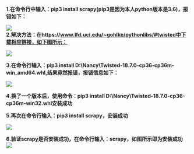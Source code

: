  **1.在命令行中输入：pip3 install scrapy(pip3是因为本人python版本是3.6)，报错如下：**

![](https://i.imgur.com/lKQloKD.png)  
**2.解决方法：在https://www.lfd.uci.edu/~gohlke/pythonlibs/#twisted中下载相应链接，如下图所示：**

![](https://i.imgur.com/0ty2ixh.png)

 

**3.在命令行输入：pip3 install D:\Nancy\Twisted-18.7.0-cp36-cp36m-win_amd64.whl,结果竟然报错，报错信息如下：**

![](https://i.imgur.com/NEpW5td.png)

**4.换了一个版本后，使用命令：pip3 install D:\Nancy\Twisted-18.7.0-cp36-cp36m-win32.whl安装成功**

**5.再次在命令行输入：pip3 install scrapy，安装成功**

![](https://i.imgur.com/9DHLSGn.png)

**6.验证scrapy是否安装成功，在命令行输入：scrapy，如图所示即为安装成功**
![](https://i.imgur.com/0LTKYly.png)


 
